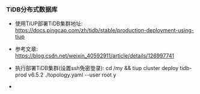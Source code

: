 ### TiDB分布式数据库

- 使用TiUP部署TiDB集群地址: https://docs.pingcap.com/zh/tidb/stable/production-deployment-using-tiup

- 参考文章: https://blog.csdn.net/weixin_40592911/article/details/126997741

- 执行部署TiDB集群(设置ssh免密登录): cd /my && tiup cluster deploy tidb-prod v6.5.2 ./topology.yaml --user root y
- 